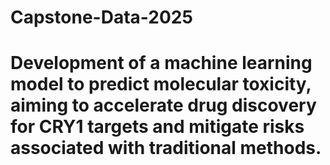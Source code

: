 # Capstone-Data-2025
# Development of a machine learning model to predict molecular toxicity, aiming to accelerate drug discovery for CRY1 targets and mitigate risks associated with traditional methods.
